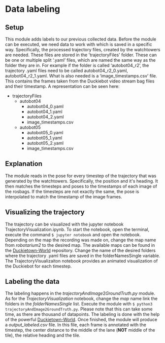 #  Data labeling

## Setup
This module adds labels to our previous collected data.
Before the module can be executed, we need data to work with which is saved in a specific way. 
Specifically, the processed trajectory files, created by the watchtowers are needed. 
These files are stored in the 'trajectoryFiles' folder. These can be one or multiple split ‘.yaml’ files, which are named the same way as the folder they are in. For example if the folder is called ‘autobot04_r2’, the trajectory .yaml files need to be called autobot04_r2_0.yaml, autobot04_r2_1.yaml. What is also needed is a ‘image_timestamps.csv’ file. 
This contains the frames taken from the Duckiebot video stream bag files and their timestamp. A representation can be seen here:

+ trajectoryFiles
  + autobot04
    + autobot04_0.yaml
    + autobot04_1.yaml
    + autobot04_2.yaml
    + image_timestamps.csv
  + autobot05
    + autobot05_0.yaml
    + autobot05_1.yaml
    + autobot05_2.yaml
    + image_timestamps.csv

## Explanation
The module reads in the pose for every timestep of the trajectory that was generated by the watchtowers. Specifically, the position and it's heading. It then matches the timesteps and poses to the timestamps of each image of the rosbags. If the timesteps are not exactly the same, the pose is interpolated to match the timestamp of the image frames. 

## Visualizing the trajectory
The trajectory can be visualized with the jupyter notebook TrajectoryVisualization.ipynb. To start the notebook, open the terminal, execute the command `$ jupyter notebook` and open the notebook. Depending on the map the recording was made on, change the map name from *robotarium2* to the desired map. The available maps can be found in the [Duckietown-World](https://github.com/duckietown/duckietown-world/tree/daffy/visualization/maps) repository. Change the name of the desired folders where the trajectory .yaml files are saved in the folderNamesSingle variable. The TrajectoryVisualizaiton notebook provides an animated visualization of the Duckiebot for each timestep.

## Labeling the data
The labeling happens in the $trajectoryAndImage2GroundTruth.py$ module. As for the $TrajectoryVisualization$ notebook, change the *map* name link the folders in the *folderNamesSingle* list. 
Execute the module with `$ python3 trajectoryAndImage2GroundTruth.py`. Please note that this can take some time, as there are thousand of datapoints. The labeling is done with the help of the powerful [Duckietown-World](https://github.com/duckietown/duckietown-world). Once finished, the module will produce a *output_labeled.csv* file. In this file, each frame is annotated with the timestep, the center distance to the middle of the lane (**NOT** middle of the tile), the relative heading and the tile.
